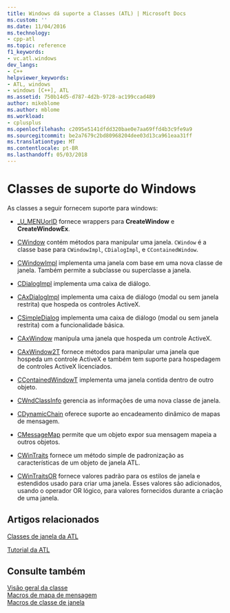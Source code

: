 ```yaml
---
title: Windows dá suporte a Classes (ATL) | Microsoft Docs
ms.custom: ''
ms.date: 11/04/2016
ms.technology:
- cpp-atl
ms.topic: reference
f1_keywords:
- vc.atl.windows
dev_langs:
- C++
helpviewer_keywords:
- ATL, windows
- windows [C++], ATL
ms.assetid: 750b14d5-d787-4d2b-9728-ac199ccad489
author: mikeblome
ms.author: mblome
ms.workload:
- cplusplus
ms.openlocfilehash: c2095e5141dfdd320bae0e7aa69ffd4b3c9fe9a9
ms.sourcegitcommit: be2a7679c2bd80968204dee03d13ca961eaa31ff
ms.translationtype: MT
ms.contentlocale: pt-BR
ms.lasthandoff: 05/03/2018
---
```

# <a name="windows-support-classes"></a>Classes de suporte do Windows
As classes a seguir fornecem suporte para windows:  
  
-   [_U_MENUorID](../atl/reference/u-menuorid-class.md) fornece wrappers para **CreateWindow** e **CreateWindowEx**.  
  
-   [CWindow](../atl/reference/cwindow-class.md) contém métodos para manipular uma janela. `CWindow` é a classe base para `CWindowImpl`, `CDialogImpl`, e `CContainedWindow`.  
  
-   [CWindowImpl](../atl/reference/cwindowimpl-class.md) implementa uma janela com base em uma nova classe de janela. Também permite a subclasse ou superclasse a janela.  
  
-   [CDialogImpl](../atl/reference/cdialogimpl-class.md) implementa uma caixa de diálogo.  
  
-   [CAxDialogImpl](../atl/reference/caxdialogimpl-class.md) implementa uma caixa de diálogo (modal ou sem janela restrita) que hospeda os controles ActiveX.  
  
-   [CSimpleDialog](../atl/reference/csimpledialog-class.md) implementa uma caixa de diálogo (modal ou sem janela restrita) com a funcionalidade básica.  
  
-   [CAxWindow](../atl/reference/caxwindow-class.md) manipula uma janela que hospeda um controle ActiveX.  
  
-   [CAxWindow2T](../atl/reference/caxwindow2t-class.md) fornece métodos para manipular uma janela que hospeda um controle ActiveX e também tem suporte para hospedagem de controles ActiveX licenciados.  
  
-   [CContainedWindowT](../atl/reference/ccontainedwindowt-class.md) implementa uma janela contida dentro de outro objeto.  
  
-   [CWndClassInfo](../atl/reference/cwndclassinfo-class.md) gerencia as informações de uma nova classe de janela.  
  
-   [CDynamicChain](../atl/reference/cdynamicchain-class.md) oferece suporte ao encadeamento dinâmico de mapas de mensagem.  
  
-   [CMessageMap](../atl/reference/cmessagemap-class.md) permite que um objeto expor sua mensagem mapeia a outros objetos.  
  
-   [CWinTraits](../atl/reference/cwintraits-class.md) fornece um método simple de padronização as características de um objeto de janela ATL.  
  
-   [CWinTraitsOR](../atl/reference/cwintraitsor-class.md) fornece valores padrão para os estilos de janela e estendidos usado para criar uma janela. Esses valores são adicionados, usando o operador OR lógico, para valores fornecidos durante a criação de uma janela.  
  
## <a name="related-articles"></a>Artigos relacionados  
 [Classes de janela da ATL](../atl/atl-window-classes.md)  
  
 [Tutorial da ATL](../atl/active-template-library-atl-tutorial.md)  
  
## <a name="see-also"></a>Consulte também  
 [Visão geral da classe](../atl/atl-class-overview.md)   
 [Macros de mapa de mensagem](../atl/reference/message-map-macros-atl.md)   
 [Macros de classe de janela](../atl/reference/window-class-macros.md)

